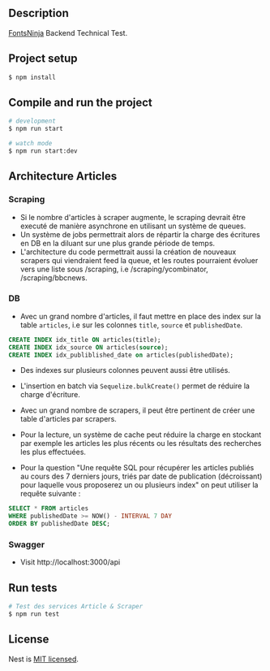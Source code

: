 ## Description

[FontsNinja](https://fontsninja.notion.site/Test-technique-Dev-Back-End-1922ebef6cd680df8038d5b9ff4d37f5) Backend Technical Test.

## Project setup

```bash
$ npm install
```

## Compile and run the project

```bash
# development
$ npm run start

# watch mode
$ npm run start:dev
```

## Architecture Articles

### Scraping
- Si le nombre d'articles à scraper augmente, le scraping devrait être executé de manière asynchrone en utilisant un système de queues.
- Un système de jobs permettrait alors de répartir la charge des écritures en DB en la diluant sur une plus grande période de temps.
- L'architecture du code permettrait aussi la création de nouveaux scrapers qui viendraient feed la queue, et les routes pourraient évoluer vers une liste sous /scraping, i.e /scraping/ycombinator, /scraping/bbcnews.

### DB
- Avec un grand nombre d'articles, il faut mettre en place des index sur la table `articles`, i.e sur les colonnes `title`, `source` et `publishedDate`.
```sql
CREATE INDEX idx_title ON articles(title);
CREATE INDEX idx_source ON articles(source);
CREATE INDEX idx_publiblished_date on articles(publishedDate);
```
- Des indexes sur plusieurs colonnes peuvent aussi être utilisés.
- L'insertion en batch via `Sequelize.bulkCreate()` permet de réduire la charge d'écriture.
- Avec un grand nombre de scrapers, il peut être pertinent de créer une table d'articles par scrapers.
- Pour la lecture, un système de cache peut réduire la charge en stockant par exemple les articles les plus récents ou les résultats des recherches les plus effectuées. 

- Pour la question "Une requête SQL pour récupérer les articles publiés au cours des 7 derniers jours, triés par date de publication (décroissant) pour laquelle vous proposerez un ou plusieurs index" on peut utiliser la requête suivante :
```sql
SELECT * FROM articles
WHERE publishedDate >= NOW() - INTERVAL 7 DAY
ORDER BY publishedDate DESC;
```

### Swagger
- Visit http://localhost:3000/api

## Run tests

```bash
# Test des services Article & Scraper
$ npm run test
```

## License

Nest is [MIT licensed](https://github.com/nestjs/nest/blob/master/LICENSE).
